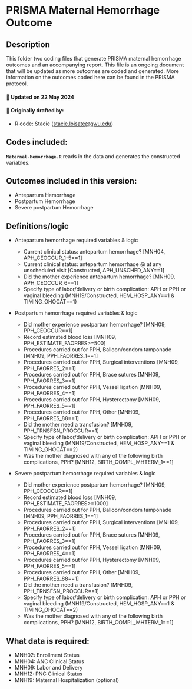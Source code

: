 
# PRISMA Maternal Hemorrhage Outcome

## Description

This folder two coding files that generate PRISMA maternal hemorrhage outcomes and an accompanying report. This file is an ongoing document that will be
updated as more outcomes are coded and generated. More information on
the outcomes coded here can be found in the PRISMA protocol.

#### :pushpin: Updated on 22 May 2024

#### :pushpin: Originally drafted by:

- R code: Stacie (<stacie.loisate@gwu.edu>)

## Codes included:

**`Maternal-Hemorrhage.R`** reads in the data and generates the
constructed variables.

## Outcomes included in this version:
- Antepartum Hemorrhage
- Postpartum Hemorrhage
- Severe postpartum Hemorrhage

## Definitions/logic
- Antepartum hemorrhage required variables & logic
  + Current clinical status: antepartum hemorrhage? [MNH04, APH_CEOCCUR_1-5==1]
  + Current clinical status: antepartum hemorrhage @ at any unscheduled visit [Constructed, APH_UNSCHED_ANY==1]
  + Did the mother experience antepartum hemorrhage? [MNH09, APH_CEOCCUR_6==1]
  + Specify type of labor/delivery or birth complication: APH or PPH or vaginal bleeding (MNH19/Constructed, HEM_HOSP_ANY==1 & TIMING_OHOCAT==1)

- Postpartum hemorrhage required variables & logic
  + Did mother experience postpartum hemorrhage? [MNH09, PPH_CEOCCUR==1]
  + Record estimated blood loss [MNH09, PPH_ESTIMATE_FAORRES>=500]
  + Procedures carried out for PPH, Balloon/condom tamponade [MNH09, PPH_FAORRES_1==1]
  + Procedures carried out for PPH, Surgical interventions [MNH09, PPH_FAORRES_2==1]
  + Procedures carried out for PPH, Brace sutures [MNH09, PPH_FAORRES_3==1]
  + Procedures carried out for PPH, Vessel ligation [MNH09, PPH_FAORRES_4==1]
  + Procedures carried out for PPH, Hysterectomy [MNH09, PPH_FAORRES_5==1]
  + Procedures carried out for PPH, Other [MNH09, PPH_FAORRES_88==1]
  + Did the mother need a transfusion? [MNH09, PPH_TRNSFSN_PROCCUR==1]
  + Specify type of labor/delivery or birth complication: APH or PPH or vaginal bleeding (MNH19/Constructed, HEM_HOSP_ANY==1 & TIMING_OHOCAT==2)
  + Was the mother diagnosed with any of the following birth complications, PPH? [MNH12, BIRTH_COMPL_MHTERM_1==1]

- Severe postpartum hemorrhage required variables & logic
  + Did mother experience postpartum hemorrhage? [MNH09, PPH_CEOCCUR==1]
  + Record estimated blood loss [MNH09, PPH_ESTIMATE_FAORRES>=1000]
  + Procedures carried out for PPH, Balloon/condom tamponade [MNH09, PPH_FAORRES_1==1]
  + Procedures carried out for PPH, Surgical interventions [MNH09, PPH_FAORRES_2==1]
  + Procedures carried out for PPH, Brace sutures [MNH09, PPH_FAORRES_3==1]
  + Procedures carried out for PPH, Vessel ligation [MNH09, PPH_FAORRES_4==1]
  + Procedures carried out for PPH, Hysterectomy [MNH09, PPH_FAORRES_5==1]
  + Procedures carried out for PPH, Other [MNH09, PPH_FAORRES_88==1]
  + Did the mother need a transfusion? [MNH09, PPH_TRNSFSN_PROCCUR==1]
  + Specify type of labor/delivery or birth complication: APH or PPH or vaginal bleeding (MNH19/Constructed, HEM_HOSP_ANY==1 & TIMING_OHOCAT==2)
  + Was the mother diagnosed with any of the following birth complications, PPH? [MNH12, BIRTH_COMPL_MHTERM_1==1]

## What data is required:

- MNH02: Enrollment Status
- MNH04: ANC Clinical Status
- MNH09: Labor and Delivery
- MNH12: PNC Clinical Status
- MNH19: Maternal Hospitalization (optional) 

